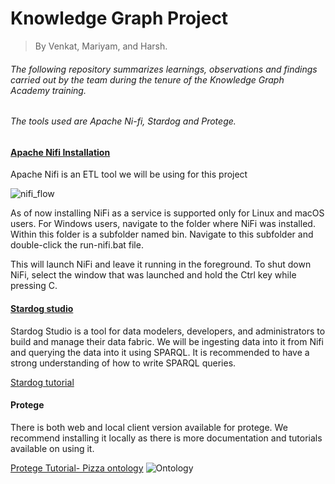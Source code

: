 # Knowledge Graph Project

> By Venkat, Mariyam, and Harsh.

###### The following repository summarizes learnings, observations and findings carried out by the team during the tenure of the Knowledge Graph Academy training. 
###### The tools used are Apache Ni-fi, Stardog and Protege.

#### [Apache Nifi Installation](https://nifi.apache.org/docs/nifi-docs/html/getting-started.html)

Apache Nifi is an ETL tool we will be using for this project

![nifi_flow](https://user-images.githubusercontent.com/56685290/135274219-74dfcbf7-7c02-47d0-9e92-69884938b75c.PNG)


As of now installing NiFi as a service is supported only for Linux and macOS users.
For Windows users, navigate to the folder where NiFi was installed. Within this folder is a subfolder named bin. Navigate to this subfolder and double-click the run-nifi.bat file.

This will launch NiFi and leave it running in the foreground. To shut down NiFi, select the window that was launched and hold the Ctrl key while pressing C.

#### [Stardog studio](http://stardog.studio/#/)

Stardog Studio is a tool for data modelers, developers, and administrators to build and manage their data fabric.
We will be ingesting data into it from Nifi and querying the data into it using SPARQL. 
It is recommended to have a strong understanding of how to write SPARQL queries. 

[Stardog tutorial](https://www.stardog.com/tutorials/getting-started-0/)

#### Protege

There is both web and local client version available for protege. 
We recommend installing it locally as there is more documentation and tutorials available on using it.

[Protege Tutorial- Pizza ontology](https://www.michaeldebellis.com/post/new-protege-pizza-tutorial)
![Ontology](https://user-images.githubusercontent.com/56685290/135274017-bc0ec8e3-81f1-4f15-9377-542e310c11db.jpeg)
